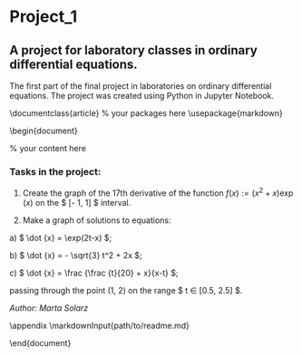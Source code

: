 # Project_1
## A project for laboratory classes in ordinary differential equations. ##

The first part of the final project in laboratories on ordinary differential equations. 
The project was created using Python in Jupyter Notebook.

\documentclass{article}
% your packages here
\usepackage{markdown}

\begin{document}

% your content here

### Tasks in the project: ###

1. Create the graph of the 17th derivative of the function $f(x):=(x^2 + x)\exp(x)$ on the $ [- 1, 1] $ interval.

2. Make a graph of solutions to equations:

a) $ \dot {x} = \exp(2t-x) $;

b) $ \dot {x} = - \sqrt{3} t^2 + 2x $;

c) $ \dot {x} = \frac {\frac {t}{20} + x}{x-t} $;

passing through the point (1, 2) on the range $ t ∈ [0.5, 2.5] $.

*Author: Marta Solarz*

\appendix
\markdownInput{path/to/readme.md}

\end{document}
